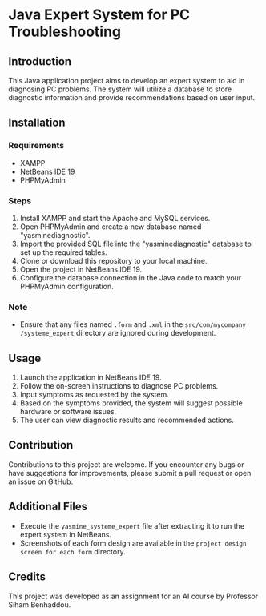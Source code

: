 # Java Expert System for PC Troubleshooting

## Introduction

This Java application project aims to develop an expert system to aid in diagnosing PC problems. The system will utilize a database to store diagnostic information and provide recommendations based on user input.

## Installation

### Requirements
- XAMPP
- NetBeans IDE 19
- PHPMyAdmin

### Steps
1. Install XAMPP and start the Apache and MySQL services.
2. Open PHPMyAdmin and create a new database named "yasminediagnostic".
3. Import the provided SQL file into the "yasminediagnostic" database to set up the required tables.
4. Clone or download this repository to your local machine.
5. Open the project in NetBeans IDE 19.
6. Configure the database connection in the Java code to match your PHPMyAdmin configuration.

### Note
- Ensure that any files named `.form` and `.xml` in the `src/com/mycompany /systeme_expert` directory are ignored during development.

## Usage

1. Launch the application in NetBeans IDE 19.
2. Follow the on-screen instructions to diagnose PC problems.
3. Input symptoms as requested by the system.
4. Based on the symptoms provided, the system will suggest possible hardware or software issues.
5. The user can view diagnostic results and recommended actions.

## Contribution

Contributions to this project are welcome. If you encounter any bugs or have suggestions for improvements, please submit a pull request or open an issue on GitHub.

## Additional Files

- Execute the `yasmine_systeme_expert` file  after extracting it to run the expert system in NetBeans.
- Screenshots of each form design are available in the `project design screen for each form` directory.

## Credits

This project was developed as an assignment for an AI course by Professor Siham Benhaddou.



